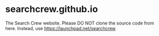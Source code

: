 # searchcrew.github.io
The Search Crew website. Please DO NOT clone the source code from here. Instead, use https://launchpad.net/searchcrew
